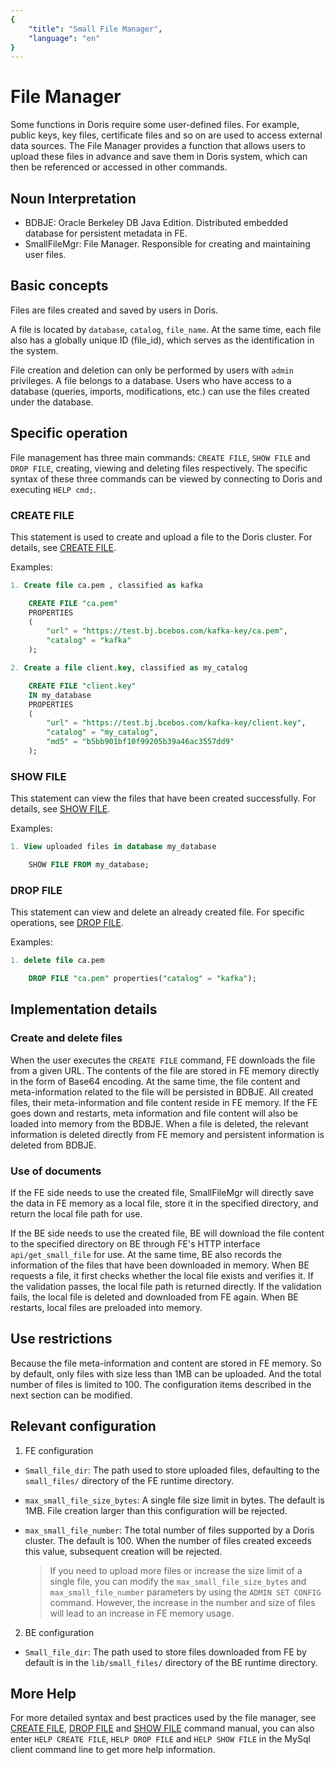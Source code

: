 ```yaml
---
{
    "title": "Small File Manager",
    "language": "en"
}
---
```


<!-- 
Licensed to the Apache Software Foundation (ASF) under one
or more contributor license agreements.  See the NOTICE file
distributed with this work for additional information
regarding copyright ownership.  The ASF licenses this file
to you under the Apache License, Version 2.0 (the
"License"); you may not use this file except in compliance
with the License.  You may obtain a copy of the License at

  http://www.apache.org/licenses/LICENSE-2.0

Unless required by applicable law or agreed to in writing,
software distributed under the License is distributed on an
"AS IS" BASIS, WITHOUT WARRANTIES OR CONDITIONS OF ANY
KIND, either express or implied.  See the License for the
specific language governing permissions and limitations
under the License.
-->

# File Manager

Some functions in Doris require some user-defined files. For example, public keys, key files, certificate files and so on are used to access external data sources. The File Manager provides a function that allows users to upload these files in advance and save them in Doris system, which can then be referenced or accessed in other commands.

## Noun Interpretation

* BDBJE: Oracle Berkeley DB Java Edition. Distributed embedded database for persistent metadata in FE.
* SmallFileMgr: File Manager. Responsible for creating and maintaining user files.

## Basic concepts

Files are files created and saved by users in Doris.

A file is located by `database`, `catalog`, `file_name`. At the same time, each file also has a globally unique ID (file_id), which serves as the identification in the system.

File creation and deletion can only be performed by users with `admin` privileges. A file belongs to a database. Users who have access to a database (queries, imports, modifications, etc.) can use the files created under the database.

## Specific operation

File management has three main commands: `CREATE FILE`, `SHOW FILE` and `DROP FILE`, creating, viewing and deleting files respectively. The specific syntax of these three commands can be viewed by connecting to Doris and executing `HELP cmd;`.

### CREATE FILE

This statement is used to create and upload a file to the Doris cluster. For details, see [CREATE FILE](../sql-manual/sql-statements/security/CREATE-FILE).

Examples:

```sql
1. Create file ca.pem , classified as kafka

    CREATE FILE "ca.pem"
    PROPERTIES
    (
        "url" = "https://test.bj.bcebos.com/kafka-key/ca.pem",
        "catalog" = "kafka"
    );

2. Create a file client.key, classified as my_catalog

    CREATE FILE "client.key"
    IN my_database
    PROPERTIES
    (
        "url" = "https://test.bj.bcebos.com/kafka-key/client.key",
        "catalog" = "my_catalog",
        "md5" = "b5bb901bf10f99205b39a46ac3557dd9"
    );
```

### SHOW FILE

This statement can view the files that have been created successfully. For details, see [SHOW FILE](../sql-manual/sql-statements/security/DROP-FILE).

Examples:

```sql
1. View uploaded files in database my_database

    SHOW FILE FROM my_database;
```

### DROP FILE

This statement can view and delete an already created file. For specific operations, see [DROP FILE](../sql-manual/sql-statements/security/DROP-FILE).

Examples:

```sql
1. delete file ca.pem

    DROP FILE "ca.pem" properties("catalog" = "kafka");
```

## Implementation details

### Create and delete files

When the user executes the `CREATE FILE` command, FE downloads the file from a given URL. The contents of the file are stored in FE memory directly in the form of Base64 encoding. At the same time, the file content and meta-information related to the file will be persisted in BDBJE. All created files, their meta-information and file content reside in FE memory. If the FE goes down and restarts, meta information and file content will also be loaded into memory from the BDBJE. When a file is deleted, the relevant information is deleted directly from FE memory and persistent information is deleted from BDBJE.

### Use of documents

If the FE side needs to use the created file, SmallFileMgr will directly save the data in FE memory as a local file, store it in the specified directory, and return the local file path for use.

If the BE side needs to use the created file, BE will download the file content to the specified directory on BE through FE's HTTP interface `api/get_small_file` for use. At the same time, BE also records the information of the files that have been downloaded in memory. When BE requests a file, it first checks whether the local file exists and verifies it. If the validation passes, the local file path is returned directly. If the validation fails, the local file is deleted and downloaded from FE again. When BE restarts, local files are preloaded into memory.

## Use restrictions

Because the file meta-information and content are stored in FE memory. So by default, only files with size less than 1MB can be uploaded. And the total number of files is limited to 100. The configuration items described in the next section can be modified.

## Relevant configuration

1. FE configuration

* `Small_file_dir`: The path used to store uploaded files, defaulting to the `small_files/` directory of the FE runtime directory.
* `max_small_file_size_bytes`: A single file size limit in bytes. The default is 1MB. File creation larger than this configuration will be rejected.
* `max_small_file_number`: The total number of files supported by a Doris cluster. The default is 100. When the number of files created exceeds this value, subsequent creation will be rejected.

	> If you need to upload more files or increase the size limit of a single file, you can modify the `max_small_file_size_bytes` and `max_small_file_number` parameters by using the `ADMIN SET CONFIG` command. However, the increase in the number and size of files will lead to an increase in FE memory usage.

2. BE configuration

* `Small_file_dir`: The path used to store files downloaded from FE by default is in the `lib/small_files/` directory of the BE runtime directory.

## More Help

For more detailed syntax and best practices used by the file manager, see [CREATE FILE](../sql-manual/sql-statements/security/CREATE-FILE), [DROP FILE](../sql-manual/sql-statements/security/DROP-FILE) and [SHOW FILE](../sql-manual/sql-statements/security/SHOW-FILE) command manual, you can also enter `HELP CREATE FILE`, `HELP DROP FILE` and `HELP SHOW FILE` in the MySql client command line to get more help information.
